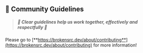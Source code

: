 ## 📜 Community Guidelines

> ##### 🤝 Clear guidelines help us work together, effectively and respectfully 🤝

Please go to [**https://brokensrc.dev/about/contributing**](https://brokensrc.dev/about/contributing) for more information!
